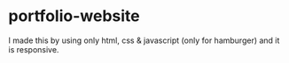 # portfolio-website
I made this by using only html, css &amp; javascript (only for hamburger) and it is responsive.
